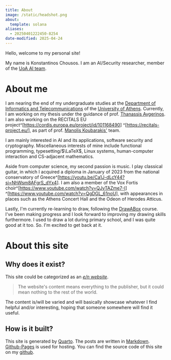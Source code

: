 ```yaml
---
title: About
image: /static/headshot.png
about:
  template: solana
aliases:
  - 20250401222450-8254
date-modified: 2025-04-24
---
```

Hello, welcome to my personal site!

My name is Konstantinos Chousos. I am an AI/Security researcher, member of the [UoA AI team](https://ai.di.uoa.gr/).

# About me

I am nearing the end of my undergraduate studies at the [Department of Informatics and Telecommunications](https://www.di.uoa.gr/en) of the [University of Athens](https://en.uoa.gr/). Currently, I am working on my thesis under the guidance of prof. [Thanassis Avgerinos](https://cgi.di.uoa.gr/~thanassis/). I am also working on the RECITALS EU project^[<https://cordis.europa.eu/project/id/101168490>] ^[<https://recitals-project.eu/>], as part of prof. [Manolis Koubarakis'](https://cgi.di.uoa.gr/~koubarak/) team.

I am mainly interested in AI and its applications, software security and cryptography. Miscellaneous interests of mine include functional programming, typesetting/$\LaTeX$, Linux systems, human-computer interaction and CS-adjacent mathematics.

Aside from computer science, my second passion is music. I play classical guitar, in which I acquired a diploma in January of 2023 from the national conservatory of Greece^[<https://youtu.be/Ca1J-dLcY44?si=NhWsm8AFgrS_dYx4>]. I am also a member of the Vox Fortis choir^[<https://www.youtube.com/watch?v=QJvTAZme7-I>] ^[<https://www.youtube.com/watch?v=QgDGL_61noU>], with appearances in places such as the Athens Concert Hall and the Odeon of Herodes Atticus.

Lastly, I'm currently re-learning to draw, following the [DrawABox](https://drawabox.com) course. I've been making progress and I look forward to improving my drawing skills furthermore. I used to draw a lot during primary school, and I was quite good at it too. So. I'm excited to get back at it.

# About this site

## Why does it exist?

This site could be categorized as an [_e/n website_](https://www.urbandictionary.com/define.php?term=everything%2Fnothing).

> The website's content means everything to the publisher, but it could mean nothing to the rest of the world.

The content is/will be varied and will basically showcase whatever I find helpful and/or interesting, hoping that someone somewhere will find it useful.

## How is it built?

This site is generated by [Quarto](https://quarto.org/). The posts are written in [Markdown](https://en.wikipedia.org/wiki/Markdown). [Github-Pages](https://pages.github.com/) is used for hosting. You can find the source code of this site on my [github](https://github.com/kchousos/kchousos.github.io).
